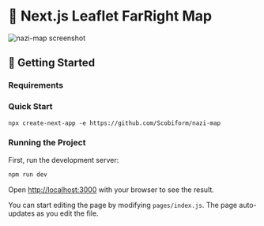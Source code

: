 # 🍃 Next.js Leaflet FarRight Map

![nazi-map screenshot](https://github.com/Scobiform/nazi-map/blob/master/public/images/Screenshot.png "nazi-map screenshot")


## 🚀 Getting Started

### Requirements

### Quick Start

```
npx create-next-app -e https://github.com/Scobiform/nazi-map
```

### Running the Project
First, run the development server:

```bash
npm run dev
```

Open [http://localhost:3000](http://localhost:3000) with your browser to see the result.

You can start editing the page by modifying `pages/index.js`. The page auto-updates as you edit the file.
